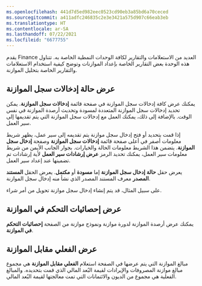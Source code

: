 ```yaml
---
ms.openlocfilehash: 441d7d5ed982eec0523cd90eb3a85bd6a70ceced
ms.sourcegitcommit: a411adfc246835c2e3e3421a575d907c66eab3eb
ms.translationtype: HT
ms.contentlocale: ar-SA
ms.lasthandoff: 07/22/2021
ms.locfileid: "6677755"
---
```

يقدم Finance العديد من الاستعلامات والتقارير لكافة الوحدات النمطية الخاصة به. تتناول هذه الوحدة بعض التقارير الخاصة بإعداد الموازنات وتوضح كيفية استخدام الاستعلامات والتقارير الخاصة بتحليل الموازنة.

## <a name="view-the-status-of-budget-register-entries"></a>عرض حالة إدخالات سجل الموازنة 

يمكنك عرض كافة إدخالات سجل الموازنة في صفحة قائمة **إدخالات سجل الموازنة**. يمكن تحديد إدخالات سجل الموازنة المتعددة لمسودة وتحديث أرصدة الموازنة في نفس الوقت. بالإضافة إلى ذلك، يمكنك العمل مع إدخالات سجل الموازنة التي يتم تقديمها إلى سير العمل.


إذا قمت بتحديد أو فتح إدخال سجل موازنة يتم تقديمه إلى سير عمل، يظهر شريط معلومات أصفر في أعلى صفحة قائمة **إدخالات سجل الموازنة** وصفحة **إدخال سجل الموازنة**.
يتضمن هذا الشريط معلومات الحالة والخيارات. بجوار الجانب الأيمن من شريط معلومات سير العمل، يمكنك تحديد الرمز **عرض إرشادات سير العمل** لأية إرشادات تم تضمينها عند إعداد سير العمل.

يعرض حقل **حالة** **إدخال سجل الموازنة** إما **مسودة** أو **مكتمل**. يعرض الحقل **المستند المصدر** معرف المستند المصدر الذي نشأ منه إدخال سجل الموازنة.

على سبيل المثال، قد يتم إنشاء إدخال سجل موازنة تحويل من أمر شراء.

## <a name="view-budget-control-statistics"></a>عرض إحصائيات التحكم في الموازنة 

يمكنك عرض أرصدة الموازنة لدورة موازنة ونموذج موازنة من الصفحة **إحصائيات التحكم في الموازنة**.

## <a name="view-actual-vs-budget"></a>عرض الفعلي مقابل الموازنة 

مبالغ الموازنة التي يتم عرضها في الصفحة استعلام **الفعلي مقابل الموازنة** هي مجموع مبالغ موازنة المصروفات والإيرادات لقيمة البُعد المالي الذي قمت بتحديده. والمبالغ الفعلية هي مجموع من الديون والائتمانات التي تمت معالجتها لقيمة البُعد المالي.
